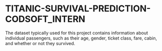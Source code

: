 # TITANIC-SURVIVAL-PREDICTION-CODSOFT_INTERN
The dataset typically used for this project contains information about individual passengers, such as their age, gender, ticket class, fare, cabin, and whether or not they survived.
